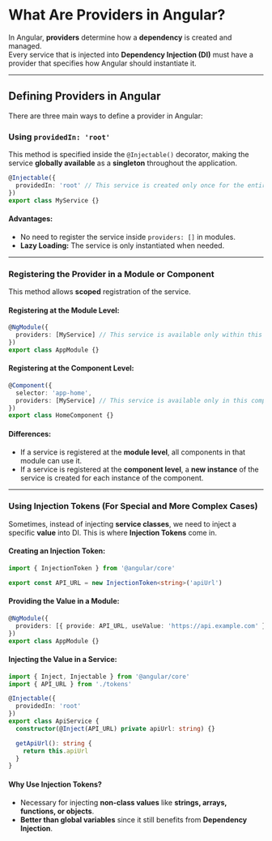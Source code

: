 # What Are Providers in Angular?

In Angular, **providers** determine how a **dependency** is created and managed.  
Every service that is injected into **Dependency Injection (DI)** must have a provider that specifies how Angular should instantiate it.

---

## Defining Providers in Angular

There are three main ways to define a provider in Angular:

### Using `providedIn: 'root'`

This method is specified inside the `@Injectable()` decorator, making the service **globally available** as a **singleton** throughout the application.

```typescript
@Injectable({
  providedIn: 'root' // This service is created only once for the entire application
})
export class MyService {}
```

#### Advantages:

- No need to register the service inside `providers: []` in modules.
- **Lazy Loading:** The service is only instantiated when needed.

---

### Registering the Provider in a Module or Component

This method allows **scoped** registration of the service.

#### Registering at the Module Level:

```typescript
@NgModule({
  providers: [MyService] // This service is available only within this module
})
export class AppModule {}
```

#### Registering at the Component Level:

```typescript
@Component({
  selector: 'app-home',
  providers: [MyService] // This service is available only in this component and its children
})
export class HomeComponent {}
```

#### Differences:

- If a service is registered at the **module level**, all components in that module can use it.
- If a service is registered at the **component level**, a **new instance** of the service is created for each instance of the component.

---

### Using Injection Tokens (For Special and More Complex Cases)

Sometimes, instead of injecting **service classes**, we need to inject a specific **value** into DI. This is where **Injection Tokens** come in.

#### Creating an Injection Token:

```typescript
import { InjectionToken } from '@angular/core'

export const API_URL = new InjectionToken<string>('apiUrl')
```

#### Providing the Value in a Module:

```typescript
@NgModule({
  providers: [{ provide: API_URL, useValue: 'https://api.example.com' }]
})
export class AppModule {}
```

#### Injecting the Value in a Service:

```typescript
import { Inject, Injectable } from '@angular/core'
import { API_URL } from './tokens'

@Injectable({
  providedIn: 'root'
})
export class ApiService {
  constructor(@Inject(API_URL) private apiUrl: string) {}

  getApiUrl(): string {
    return this.apiUrl
  }
}
```

#### Why Use Injection Tokens?

- Necessary for injecting **non-class values** like **strings, arrays, functions, or objects**.
- **Better than global variables** since it still benefits from **Dependency Injection**.
